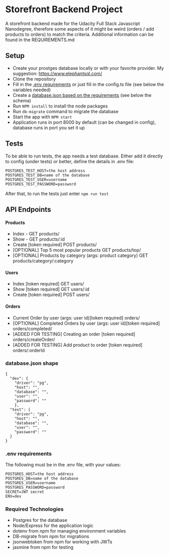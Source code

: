 # Storefront Backend Project

A storefront backend made for the Udacity Full Stack Javascript Nanodegree, therefore some aspects of it might be weird (orders / add products to orders) to match the criteria. Additional information can be found in the REQUIREMENTS.md

## Setup

- Create your prostges database locally or with your favorite provider. My suggestion: https://www.elephantsql.com/
- Clone the repository
- Fill in the [.env requirements](#.env) or just fill in the config.ts file (see below the variables needed)
- Create a [database.json based on the requirements](#database.json) (see below the schema)
- Run `NPM install` to install the node packages
- Run `db-migrate` command to migrate the database
- Start the app with `NPM start`
- Application runs in port 8000 by default (can be changed in config), database runs in port you set it up

## Tests

To be able to run tests, the app needs a test database. Either add it directly to config (under tests) or better, define the details in .env file:

```
POSTGRES_TEST_HOST=the host address
POSTGRES_TEST_DB=name of the database
POSTGRES_TEST_USER=username
POSTGRES_TEST_PASSWORD=password
```

After that, to run the tests just enter `npm run test`

## API Endpoints

#### Products

- Index - GET products/
- Show - GET products/:id
- Create [token required] POST products/
- [OPTIONAL] Top 5 most popular products GET products/top/
- [OPTIONAL] Products by category (args: product category) GET products/category/:category

#### Users

- Index [token required] GET users/
- Show [token required] GET users/:id
- Create [token required] POST users/

#### Orders

- Current Order by user (args: user id)[token required] orders/
- [OPTIONAL] Completed Orders by user (args: user id)[token required] orders/completed/
- [ADDED FOR TESTING] Creating an order [token required] orders/createOrder/
- [ADDED FOR TESTING] Add product to order [token required] orders/:orderId

### database.json shape

```
{
  "dev": {
    "driver": "pg",
    "host": "",
    "database": "",
    "user": "",
    "password": ""
    },
  "test": {
    "driver": "pg",
    "host": "",
    "database": "",
    "user": "",
    "password": ""
  }
}
```

### .env requirements

The following must be in the .env file, with your values:

```
POSTGRES_HOST=the host address
POSTGRES_DB=name of the database
POSTGRES_USER=username
POSTGRES_PASSWORD=password
SECRET=JWT secret
ENV=dev
```

### Required Technologies

- Postgres for the database
- Node/Express for the application logic
- dotenv from npm for managing environment variables
- DB-migrate from npm for migrations
- jsonwebtoken from npm for working with JWTs
- jasmine from npm for testing
